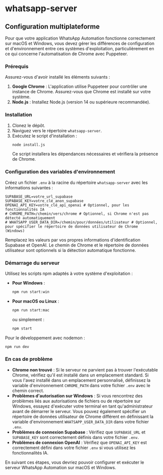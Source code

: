 # whatsapp-server

## Configuration multiplateforme

Pour que votre application WhatsApp Automation fonctionne correctement sur macOS et Windows, vous devez gérer les différences de configuration et d'environnement entre ces systèmes d'exploitation, particulièrement en ce qui concerne l'automatisation de Chrome avec Puppeteer.

### Prérequis

Assurez-vous d'avoir installé les éléments suivants :

1.  **Google Chrome** : L'application utilise Puppeteer pour contrôler une instance de Chrome. Assurez-vous que Chrome est installé sur votre système.
2.  **Node.js** : Installez Node.js (version 14 ou supérieure recommandée).

### Installation

1.  Clonez le dépôt.
2.  Naviguez vers le répertoire `whatsapp-server`.
3.  Exécutez le script d'installation :
    ```bash
    node install.js
    ```
    Ce script installera les dépendances nécessaires et vérifiera la présence de Chrome.

### Configuration des variables d'environnement

Créez un fichier `.env` à la racine du répertoire `whatsapp-server` avec les informations suivantes :

```dotenv
SUPABASE_URL=votre_url_supabase
SUPABASE_KEY=votre_clé_anon_supabase
OPENAI_API_KEY=votre_clé_api_openai # Optionnel, pour les fonctionnalités IA
# CHROME_PATH=/chemin/vers/chrome # Optionnel, si Chrome n'est pas détecté automatiquement
# WHATSAPP_USER_DATA_DIR=/chemin/pour/données/utilisateur # Optionnel, pour spécifier le répertoire de données utilisateur de Chrome (Windows)
```

Remplacez les valeurs par vos propres informations d'identification Supabase et OpenAI. Le chemin de Chrome et le répertoire de données utilisateur sont optionnels si la détection automatique fonctionne.

### Démarrage du serveur

Utilisez les scripts npm adaptés à votre système d'exploitation :

*   **Pour Windows** :
    ```bash
    npm run start:win
    ```
*   **Pour macOS ou Linux** :
    ```bash
    npm run start:mac
    ```
    ou simplement :
    ```bash
    npm start
    ```

Pour le développement avec nodemon :

```bash
npm run dev
```

### En cas de problème

*   **Chrome non trouvé** : Si le serveur ne parvient pas à trouver l'exécutable Chrome, vérifiez qu'il est installé dans un emplacement standard. Si vous l'avez installé dans un emplacement personnalisé, définissez la variable d'environnement `CHROME_PATH` dans votre fichier `.env` avec le chemin correct.
*   **Problèmes d'autorisation sur Windows** : Si vous rencontrez des problèmes liés aux autorisations de fichiers ou de répertoire sur Windows, essayez d'exécuter votre terminal en tant qu'administrateur avant de démarrer le serveur. Vous pouvez également spécifier un répertoire de données utilisateur de Chrome différent en définissant la variable d'environnement `WHATSAPP_USER_DATA_DIR` dans votre fichier `.env`.
*   **Problèmes de connexion Supabase** : Vérifiez que `SUPABASE_URL` et `SUPABASE_KEY` sont correctement définis dans votre fichier `.env`.
*   **Problèmes de connexion OpenAI** : Vérifiez que `OPENAI_API_KEY` est correctement défini dans votre fichier `.env` si vous utilisez les fonctionnalités IA.

En suivant ces étapes, vous devriez pouvoir configurer et exécuter le serveur WhatsApp Automation sur macOS et Windows.
